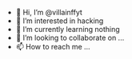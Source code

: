 - 👋 Hi, I’m @villainffyt
- 👀 I’m interested in hacking
- 🌱 I’m currently learning nothing
- 💞️ I’m looking to collaborate on ...
- 📫 How to reach me ...

<!---
villainffyt/villainffyt is a ✨ special ✨ repository because its `README.md` (this file) appears on your GitHub profile.
You can click the Preview link to take a look at your changes.
--->
